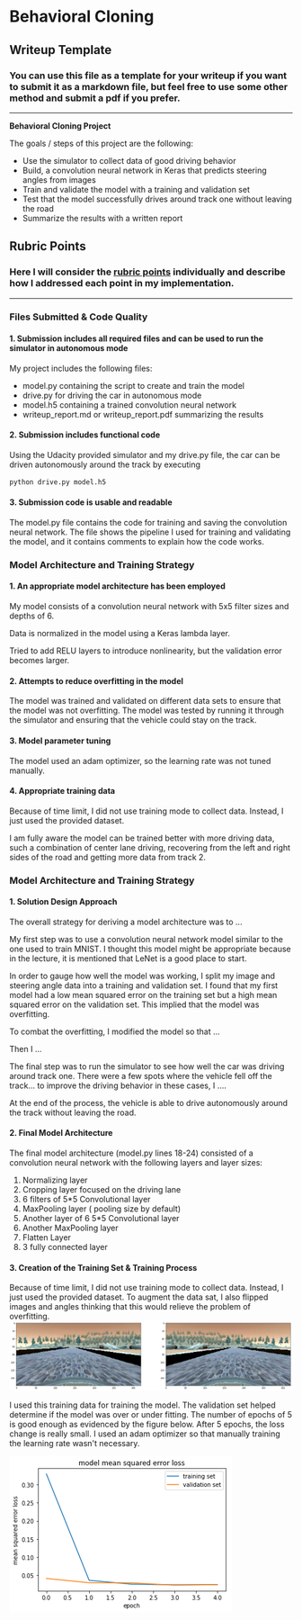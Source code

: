 # **Behavioral Cloning** 

## Writeup Template

### You can use this file as a template for your writeup if you want to submit it as a markdown file, but feel free to use some other method and submit a pdf if you prefer.

---

**Behavioral Cloning Project**

The goals / steps of this project are the following:
* Use the simulator to collect data of good driving behavior
* Build, a convolution neural network in Keras that predicts steering angles from images
* Train and validate the model with a training and validation set
* Test that the model successfully drives around track one without leaving the road
* Summarize the results with a written report


[//]: # (Image References)

[image2]: ./examples/placeholder.png "Grayscaling"
[image3]: ./examples/placeholder_small.png "Recovery Image"
[image4]: ./examples/placeholder_small.png "Recovery Image"
[image5]: ./examples/placeholder_small.png "Recovery Image"
[image6]: ./output_images/flip.png "Flipped Image"
[image7]: ./output_images/loss_epoch.png "Training Epoch"

## Rubric Points
### Here I will consider the [rubric points](https://review.udacity.com/#!/rubrics/432/view) individually and describe how I addressed each point in my implementation.  

---
### Files Submitted & Code Quality

#### 1. Submission includes all required files and can be used to run the simulator in autonomous mode

My project includes the following files:
* model.py containing the script to create and train the model
* drive.py for driving the car in autonomous mode
* model.h5 containing a trained convolution neural network 
* writeup_report.md or writeup_report.pdf summarizing the results

#### 2. Submission includes functional code
Using the Udacity provided simulator and my drive.py file, the car can be driven autonomously around the track by executing 
```sh
python drive.py model.h5
```

#### 3. Submission code is usable and readable

The model.py file contains the code for training and saving the convolution neural network. The file shows the pipeline I used for training and validating the model, and it contains comments to explain how the code works.

### Model Architecture and Training Strategy

#### 1. An appropriate model architecture has been employed

My model consists of a convolution neural network with 5x5 filter sizes and depths of 6.

Data is normalized in the model using a Keras lambda layer.

Tried to add RELU layers to introduce nonlinearity, but the validation error becomes larger. 

#### 2. Attempts to reduce overfitting in the model

The model was trained and validated on different data sets to ensure that the model was not overfitting. The model was tested by running it through the simulator and ensuring that the vehicle could stay on the track.

#### 3. Model parameter tuning

The model used an adam optimizer, so the learning rate was not tuned manually.

#### 4. Appropriate training data

Because of time limit, I did not use training mode to collect data. Instead, I just used the provided dataset.

I am fully aware the model can be trained better with more driving data, such a combination of center lane driving, recovering from the left and right sides of the road and getting more data from track 2. 

### Model Architecture and Training Strategy

#### 1. Solution Design Approach
The overall strategy for deriving a model architecture was to ...

My first step was to use a convolution neural network model similar to the one used to train MNIST. I thought this model might be appropriate because in the lecture, it is mentioned that LeNet is a good place to start. 

In order to gauge how well the model was working, I split my image and steering angle data into a training and validation set. I found that my first model had a low mean squared error on the training set but a high mean squared error on the validation set. This implied that the model was overfitting.

To combat the overfitting, I modified the model so that ...

Then I ...

The final step was to run the simulator to see how well the car was driving around track one. There were a few spots where the vehicle fell off the track... to improve the driving behavior in these cases, I ....

At the end of the process, the vehicle is able to drive autonomously around the track without leaving the road.

#### 2. Final Model Architecture

The final model architecture (model.py lines 18-24) consisted of a convolution neural network with the following layers and layer sizes:
1. Normalizing layer 
2. Cropping layer focused on the driving lane 
3. 6 filters of 5*5 Convolutional layer
4. MaxPooling layer ( pooling size by default)
5. Another layer of 6 5*5 Convolutional layer
6. Another MaxPooling layer
7. Flatten Layer
8. 3 fully connected layer

#### 3. Creation of the Training Set & Training Process

Because of time limit, I did not use training mode to collect data. Instead, I just used the provided dataset.
To augment the data sat, I also flipped images and angles thinking that this would relieve the problem of overfitting.  
![alt text][image6]

I used this training data for training the model. The validation set helped determine if the model was over or under fitting. The number of epochs of 5 is good enough as evidenced by the figure below. After 5 epochs, the loss change is really small. I used an adam optimizer so that manually training the learning rate wasn't necessary.

![alt text][image7]
